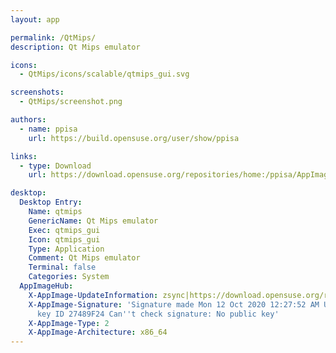 ```yaml
---
layout: app

permalink: /QtMips/
description: Qt Mips emulator

icons:
  - QtMips/icons/scalable/qtmips_gui.svg

screenshots:
  - QtMips/screenshot.png

authors:
  - name: ppisa
    url: https://build.opensuse.org/user/show/ppisa

links:
  - type: Download
    url: https://download.opensuse.org/repositories/home:/ppisa/AppImage/QtMips-latest-x86_64.AppImage.mirrorlist

desktop:
  Desktop Entry:
    Name: qtmips
    GenericName: Qt Mips emulator
    Exec: qtmips_gui
    Icon: qtmips_gui
    Type: Application
    Comment: Qt Mips emulator
    Terminal: false
    Categories: System
  AppImageHub:
    X-AppImage-UpdateInformation: zsync|https://download.opensuse.org/repositories/home:/ppisa/AppImage/QtMips-latest-x86_64.AppImage.zsync
    X-AppImage-Signature: 'Signature made Mon 12 Oct 2020 12:27:52 AM UTC using RSA
      key ID 27489F24 Can''t check signature: No public key'
    X-AppImage-Type: 2
    X-AppImage-Architecture: x86_64
---
```

